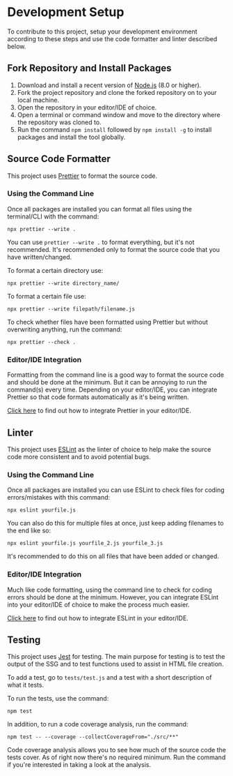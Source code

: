 # Development Setup

To contribute to this project, setup your development environment according to these steps and use the code formatter and linter described below.

## Fork Repository and Install Packages

1. Download and install a recent version of [Node.js](https://nodejs.org/en/) (8.0 or higher).
2. Fork the project repository and clone the forked repository on to your local machine.
3. Open the repository in your editor/IDE of choice.
4. Open a terminal or command window and move to the directory where the repository was cloned to.
5. Run the command `npm install` followed by `npm install -g` to install packages and install the tool globally.

## Source Code Formatter

This project uses [Prettier](https://prettier.io/) to format the source code.

### Using the Command Line

Once all packages are installed you can format all files using the terminal/CLI with the command:

```
npx prettier --write .
```

You can use `prettier --write .` to format everything, but it's not recommended. It's recommended only to format the source code that you have written/changed.

To format a certain directory use:

```
npx prettier --write directory_name/
```

To format a certain file use:

```
npx prettier --write filepath/filename.js
```

To check whether files have been formatted using Prettier but without overwriting anything, run the command:

```
npx prettier --check .
```

### Editor/IDE Integration

Formatting from the command line is a good way to format the source code and should be done at the minimum. But it can be annoying to run the command(s) every time. Depending on your editor/IDE, you can integrate Prettier so that code formats automatically as it's being written.

[Click here](https://prettier.io/docs/en/editors.html) to find out how to integrate Prettier in your editor/IDE.

## Linter

This project uses [ESLint](https://eslint.org/) as the linter of choice to help make the source code more consistent and to avoid potential bugs.

### Using the Command Line

Once all packages are installed you can use ESLint to check files for coding errors/mistakes with this command:

```
npx eslint yourfile.js
```

You can also do this for multiple files at once, just keep adding filenames to the end like so:

```
npx eslint yourfile.js yourfile_2.js yourfile_3.js
```

It's recommended to do this on all files that have been added or changed.

### Editor/IDE Integration

Much like code formatting, using the command line to check for coding errors should be done at the minimum. However, you can integrate ESLint into your editor/IDE of choice to make the process much easier.

[Click here](https://eslint.org/docs/latest/user-guide/integrations) to find out how to integrate ESLint in your editor/IDE.

## Testing

This project uses [Jest](https://jestjs.io/) for testing. The main purpose for testing is to test the output of the SSG and to test functions used to assist in HTML file creation.

To add a test, go to `tests/test.js` and a test with a short description of what it tests.

To run the tests, use the command:

```
npm test
```

In addition, to run a code coverage analysis, run the command:

```
npm test -- --coverage --collectCoverageFrom="./src/**"
```

Code coverage analysis allows you to see how much of the source code the tests cover. As of right now there's no required minimum. Run the command if you're interested in taking a look at the analysis.
